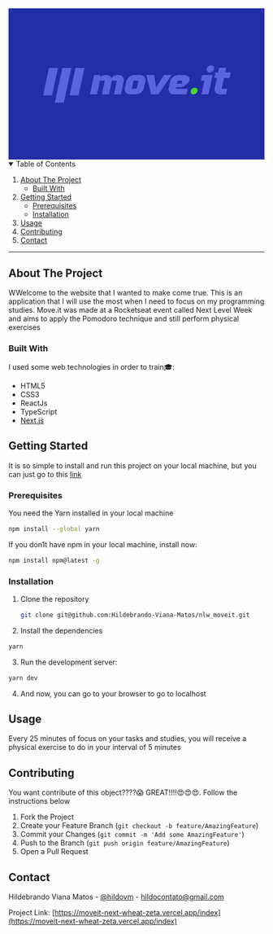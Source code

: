  <a href="https://github.com/Hildebrando-Viana-Matos/nlw_moveit">
    <img align="center" src="https://github.com/Hildebrando-Viana-Matos/nlw_moveit/blob/main/public/github/move.it-readme.png" alt="banner move.it">
 </a>
 
<details open="open">
  <summary>Table of Contents</summary>
  <ol>
    <li>
      <a href="#about-the-project">About The Project</a>
      <ul>
        <li><a href="#built-with">Built With</a></li>
      </ul>
    </li>
    <li>
      <a href="#getting-started">Getting Started</a>
      <ul>
        <li><a href="#prerequisites">Prerequisites</a></li>
        <li><a href="#installation">Installation</a></li>
      </ul>
    </li>
    <li><a href="#usage">Usage</a></li>
    <li><a href="#contributing">Contributing</a></li>
    <li><a href="#contact">Contact</a></li>
  </ol>
</details>

<hr>

## About The Project
<p>WWelcome to the website that I wanted to make come true. This is an application that I will use the most when I need to focus on my programming studies. Move.it was made at a Rocketseat event called Next Level Week and aims to apply the Pomodoro technique and still perform physical exercises</p>

### Built With
I used some web technologies in order to train:mortar_board::
* HTML5
* CSS3
* ReactJs
* TypeScript
* [Next.js](https://nextjs.org/)

## Getting Started
It is so simple to install and run this project on your local machine, but you can just go to this [link](https://moveit-next-wheat-zeta.vercel.app/index)
### Prerequisites
You need the Yarn installed in your local machine
  ```sh
  npm install --global yarn
  ```
If you don1t have npm in your local machine, install now:
  ```sh
  npm install npm@latest -g
  ```
### Installation
1. Clone the repository
   ```sh
   git clone git@github.com:Hildebrando-Viana-Matos/nlw_moveit.git
   ```
2. Install the dependencies
  ```bash
  yarn
  ```
3. Run the development server:
  ```bash
  yarn dev
  ```
4. And now, you can go to your browser to go to localhost

## Usage

Every 25 minutes of focus on your tasks and studies, you will receive a physical exercise to do in your interval of 5 minutes

## Contributing

You want contribute of this object????:scream: GREAT!!!!:heart_eyes::heart_eyes::heart_eyes:. Follow the instructions below

1. Fork the Project
2. Create your Feature Branch (`git checkout -b feature/AmazingFeature`)
3. Commit your Changes (`git commit -m 'Add some AmazingFeature'`)
4. Push to the Branch (`git push origin feature/AmazingFeature`)
5. Open a Pull Request

## Contact

Hildebrando Viana Matos - [@hildovm](https://www.instagram.com/hildovm/) - hildocontato@gmail.com

Project Link: [https://moveit-next-wheat-zeta.vercel.app/index](https://moveit-next-wheat-zeta.vercel.app/index)

